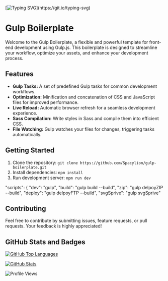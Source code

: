 [![Typing SVG](https://readme-typing-svg.herokuapp.com?color=%2336BCF7&lines=Welcome+to+My+Gulp+Boilerplate!)](https://git.io/typing-svg)

# Gulp Boilerplate

Welcome to the Gulp Boilerplate, a flexible and powerful template for front-end development using Gulp.js. This boilerplate is designed to streamline your workflow, optimize your assets, and enhance your development process.

## Features

- **Gulp Tasks:** A set of predefined Gulp tasks for common development workflows.
- **Optimization:** Minification and concatenation of CSS and JavaScript files for improved performance.
- **Live Reload:** Automatic browser refresh for a seamless development experience.
- **Sass Compilation:** Write styles in Sass and compile them into efficient CSS.
- **File Watching:** Gulp watches your files for changes, triggering tasks automatically.

## Getting Started

1. Clone the repository: `git clone https://github.com/Spacylion/gulp-boilerplate.git`
2. Install dependencies: `npm install`
3. Run development server: `npm run dev`

  "scripts": {
    "dev": "gulp",
    "build": "gulp build --build",
    "zip": "gulp delpoyZIP --build",
    "deploy": "gulp delpoyFTP --build",
    "svgSprive": "gulp svgSprive"



## Contributing

Feel free to contribute by submitting issues, feature requests, or pull requests. Your feedback is highly appreciated!

## GitHub Stats and Badges

[![GitHub Top Languages](https://github-readme-stats.vercel.app/api/top-langs/?username=Spacylion)](https://github.com/Spacylion/github-readme-stats)

[![GitHub Stats](https://github-readme-stats.vercel.app/api?username=Spacylion)](https://github.com/Spacylion/github-readme-stats)

![Profile Views](https://komarev.com/ghpvc/?username=Spacylion)
